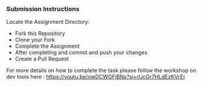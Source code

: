 ### Submission Instructions

Locate the Assignment Directory:

- Fork this Repository
- Clone your Fork
- Complete the Assignment
- After completing and commit and push your changes
- Create a Pull Request

For more details on how to complete the task please follow the workshop on dev tools here : https://youtu.be/owDCWGFjBNs?si=rUcGr7HLdEzKVrEi
